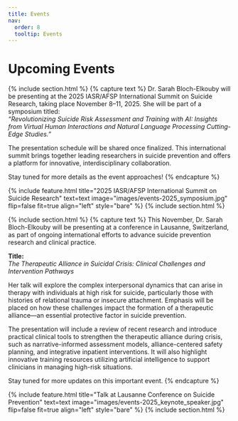```yaml
---
title: Events
nav:
  order: 8
  tooltip: Events 
---
```


# Upcoming Events



{% include section.html %}
  {% capture text %}
  Dr. Sarah Bloch-Elkouby will be presenting at the 2025 IASR/AFSP International Summit on Suicide Research, taking place November 8–11, 2025. She will be part of a symposium titled:  
  _“Revolutionizing Suicide Risk Assessment and Training with AI: Insights from Virtual Human Interactions and Natural Language Processing Cutting-Edge Studies.”_

  The presentation schedule will be shared once finalized. This international summit brings together leading researchers in suicide prevention and offers a platform for innovative, interdisciplinary collaboration.

  Stay tuned for more details as the event approaches!
  {% endcapture %}

  {% include feature.html
    title="2025 IASR/AFSP International Summit on Suicide Research"
    text=text
    image="images/events-2025_symposium.jpg"
    flip=false
    fit=true
    align="left"
    style="bare"
  %}
{% include section.html %}

{% include section.html %}
  {% capture text %}
  This November, Dr. Sarah Bloch-Elkouby will be presenting at a conference in Lausanne, Switzerland, as part of ongoing international efforts to advance suicide prevention research and clinical practice.

  **Title:**  
  _The Therapeutic Alliance in Suicidal Crisis: Clinical Challenges and Intervention Pathways_

  Her talk will explore the complex interpersonal dynamics that can arise in therapy with individuals at high risk for suicide, particularly those with histories of relational trauma or insecure attachment. Emphasis will be placed on how these challenges impact the formation of a therapeutic alliance—an essential protective factor in suicide prevention.

  The presentation will include a review of recent research and introduce practical clinical tools to strengthen the therapeutic alliance during crisis, such as narrative-informed assessment models, alliance-centered safety planning, and integrative inpatient interventions. It will also highlight innovative training resources utilizing artificial intelligence to support clinicians in managing high-risk situations.

  Stay tuned for more updates on this important event.
  {% endcapture %}

  {% include feature.html
    title="Talk at Lausanne Conference on Suicide Prevention"
    text=text
    image="images/events-2025_keynote_speaker.jpg"
    flip=false
    fit=true
    align="left"
    style="bare"
  %}
{% include section.html %}
